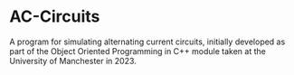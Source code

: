 # AC-Circuits
A program for simulating alternating current circuits, initially developed as part of the Object Oriented Programming in C++ module taken at the University of Manchester in 2023.
